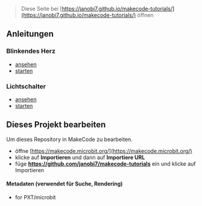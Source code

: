 
> Diese Seite bei [https://janobi7.github.io/makecode-tutorials/](https://janobi7.github.io/makecode-tutorials/) öffnen

## Anleitungen

### Blinkendes Herz
* [ansehen](/makecode-tutorials/flashing-heart)
* [starten](https://makecode.microbit.org/#tutorial:github:janobi7/makecode-tutorials/flashing-heart)

### Lichtschalter
* [ansehen](/makecode-tutorials/light-switch)
* [starten](https://makecode.microbit.org/#tutorial:github:janobi7/makecode-tutorials/light-switch)

## Dieses Projekt bearbeiten

Um dieses Repository in MakeCode zu bearbeiten.

* öffne [https://makecode.microbit.org/](https://makecode.microbit.org/)
* klicke auf **Importieren** und dann auf **Importiere URL**
* füge **https://github.com/janobi7/makecode-tutorials** ein und klicke auf Importieren

#### Metadaten (verwendet für Suche, Rendering)

* for PXT/microbit
<script src="https://makecode.com/gh-pages-embed.js"></script><script>makeCodeRender("{{ site.makecode.home_url }}", "{{ site.github.owner_name }}/{{ site.github.repository_name }}");</script>
